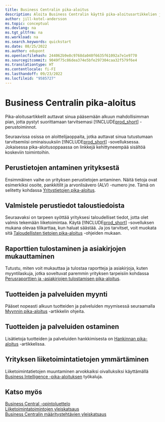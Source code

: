 ```yaml
---
title: Business Centralin pika-aloitus
description: Aloita Business Centralin käyttö pika-aloitusartikkelien ja vihjeiden avulla, joiden avulla voit täyttää ensimmäiset kriittiset kentät.
author: jill-kotel-andersson
ms.topic: conceptual
ms.devlang: na
ms.tgt_pltfrm: na
ms.workload: na
ms.search.keywords: quickstart
ms.date: 08/25/2022
ms.author: edupont
ms.openlocfilehash: 244062b9e8c9768da040f6635f61092a7e1e9770
ms.sourcegitcommit: 9049f75c86dea374e5bfe297304caa32f579f6e4
ms.translationtype: HT
ms.contentlocale: fi-FI
ms.lasthandoff: 09/23/2022
ms.locfileid: "9585727"
---
```

# <a name="business-central-quick-starts"></a>Business Centralin pika-aloitus

Pika-aloitusartikkelit auttavat sinua pääsemään alkuun mahdollisimman pian, jotta pystyt suorittamaan tarvitsemasi [!INCLUDE[prod_short](includes/prod_short.md)] -perustoiminnot.

Seuraavissa osissa on aloittelijaoppaita, jotka auttavat sinua tutustumaan tarvitsemiisi ominaisuuksiin [!INCLUDE[prod_short](includes/prod_short.md)] -sovelluksessa. Jokaisessa pika-aloitusoppaassa on linkkejä kehittyneempää sisältöä koskeviin toimintoihin.

## <a name="provide-basic-information-about-your-company"></a>Perustietojen antaminen yrityksestä

Ensimmäinen vaihe on yrityksen perustietojen antaminen. Näitä tietoja ovat esimerkiksi osoite, pankkitilit ja arvonlisävero (ALV) -numero jne. Tämä on selitetty kohdassa [Yritystietojen pika-aloitus](quick-start-company-information.md).

## <a name="prepare-basic-financial-information"></a>Valmistele perustiedot taloustiedoista

Seuraavaksi on tarpeen syöttää yrityksesi taloudelliset tiedot, jotta olet valmis tekemään liiketoimintaa. Käytä [!INCLUDE[prod_short](includes/prod_short.md)] -sovelluksen mukana olevaa tilikarttaa, kun haluat säästää. Ja jos tarvitset, voit muokata sitä [Taloudellisten tietojen pika-aloitus](quick-start-financial-information.md) -ohjeiden mukaan.

<!--
## Financial Basics

Financial Information  
(chart of accounts, but explained for non-accountants)
-->

## <a name="print-reports-and-customize-documents"></a>Raporttien tulostaminen ja asiakirjojen mukauttaminen

Tutustu, miten voit mukauttaa ja tulostaa raportteja ja asiakirjoja, kuten myyntilaskuja, jotka soveltuvat paremmin yrityksen tarpeisiin kohdassa [Perusraporttien ja -asiakirjojen tulostamisen pika-aloitus](quick-start-reports-and-documents.md).

<!-- Reports and Documents  
(final reports, but also documents - how do I style invoices to work better for me?)
-->

## <a name="sell-products-and-services"></a>Tuotteiden ja palveluiden myynti

Pääset nopeasti alkuun tuotteiden ja palveluiden myymisessä seuraamalla [Myynnin pika-aloitus](quick-start-sell-products-and-services.md) -artikkelin ohjeita.

<!--
(customer, items, things on stock or not, orders versus invoices, get paid on time, etc.)
-->

## <a name="buy-products-and-services"></a>Tuotteiden ja palveluiden ostaminen

Lisätietoja tuotteiden ja palveluiden hankkimisesta on [Hankinnan pika-aloitus](quick-start-procurement.md) -artikkelissa.  

<!--
(buy stuff, register in inventory, pay vendor)
-->

## <a name="understand-your-company-with-business-intelligence"></a>Yrityksen liiketoimintatietojen ymmärtäminen

Liiketoimintatietojen muuntaminen arvokkaiksi oivalluksiksi käyttämällä [Business Intelligence -pika-aloituksen](quick-start-business-intelligence.md) työkaluja.

<!--
Business Intelligence  
(reports)
-->

## <a name="see-also"></a>Katso myös

[Business Central -opintoluettelo](readiness/readiness-learning-catalog.md)  
[Liiketoimintatoimintojen yleiskatsaus](across-business-functionality.md)  
[Business Centralin määritystehtävien yleiskatsaus](setup.md)  
